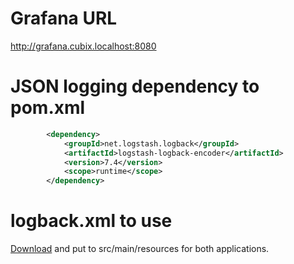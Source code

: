 # Grafana URL

http://grafana.cubix.localhost:8080

# JSON logging dependency to pom.xml

```xml
        <dependency>
            <groupId>net.logstash.logback</groupId>
            <artifactId>logstash-logback-encoder</artifactId>
            <version>7.4</version>
            <scope>runtime</scope>
        </dependency>
```

# logback.xml to use

[Download](/code-snippets/week5/files/logback.xml) and put to src/main/resources for both applications.
